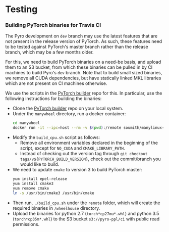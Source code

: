 <!--
Copyright Contributors to the Pyro project.

SPDX-License-Identifier: Apache-2.0
-->

# Testing

### Building PyTorch binaries for Travis CI

The Pyro development on `dev` branch may use the latest features that are not present in the 
release version of PyTorch. As such, these features need to be tested against PyTorch's master 
branch rather than the release branch, which may be a few months older.

For this, we need to build PyTorch binaries on a need-be basis, and upload them to an S3 bucket, 
from which these binaries can be pulled in by CI machines to build Pyro's `dev` branch. Note that 
to build small sized binaries, we remove all CUDA dependencies, but have statically linked MKL
libraries which are not present on CI machines otherwise. 

We use the scripts in the [PyTorch builder](https://github.com/pytorch/builder) repo for this. 
In particular, use the following instructions for building the binaries:
 - Clone the [PyTorch builder](https://github.com/pytorch/builder) repo on your local system.
 - Under the `manywheel` directory, run a docker container:
     ```sh
     cd manywheel
     docker run -it --ipc=host --rm -v $(pwd):/remote soumith/manylinux-cuda80:latest bash
     ```
 - Modify the `build_cpu.sh` script as follows:
   - Remove all environment variables declared in the beginning of the script, except for 
     `NO_CUDA` and `CMAKE_LIBRARY_PATH`.
   - Instead of checking out the version tag through `git checkout tags/v${PYTORCH_BUILD_VERSION}`, 
     check out the commit/branch you would like to build.
 - We need to update `cmake` to version 3 to build PyTorch master:
     ```sh
     yum install epel-release
     yum install cmake3
     yum remove cmake 
     ln -s /usr/bin/cmake3 /usr/bin/cmake
     ```
 - Then run, `./build_cpu.sh` under the `remote` folder, which will create the required binaries 
 in `/wheelhouse` directory.
 - Upload the binaries for python 2.7 (`torch*cp27mu*.whl`) and python 3.5 (`torch*cp35m*.whl`) 
   to the S3 bucket `s3://pyro-ppl/ci` with public read permissions.
 
